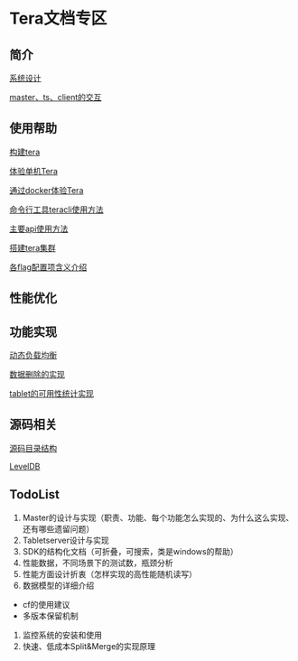 # Tera文档专区

## 简介

[系统设计](https://github.com/BaiduPS/tera/blob/master/doc/tera_design.md)

[master、ts、client的交互](https://github.com/BaiduPS/tera/blob/master/doc/master-ts-client-interactive.md)

## 使用帮助

[构建tera](https://github.com/baidu/tera/blob/master/BUILD)

[体验单机Tera](https://github.com/baidu/tera/blob/master/doc/Onebox.md)

[通过docker体验Tera](https://github.com/baidu/tera/blob/master/example/docker)

[命令行工具teracli使用方法](https://github.com/baidu/tera/blob/master/doc/teracli.md)

[主要api使用方法](https://github.com/baidu/tera/blob/master/doc/sdk_dev_guide.md)

[搭建tera集群](https://github.com/baidu/tera/blob/master/doc/cluster_setup.md)

[各flag配置项含义介绍](https://github.com/baidu/tera/blob/master/doc/tera_flag.md)

## 性能优化

## 功能实现

[动态负载均衡](https://github.com/baidu/tera/blob/master/doc/load-balance.md)

[数据删除的实现](https://github.com/baidu/tera/blob/master/doc/data-deletion-in-tera.md)

[tablet的可用性统计实现](https://github.com/baidu/tera/blob/master/doc/tablet-availability.md)

## 源码相关

[源码目录结构](https://github.com/baidu/tera/blob/master/src/README.md)

[LevelDB](https://github.com/baidu/tera/blob/master/src/leveldb/README.md)

## TodoList
1. Master的设计与实现（职责、功能、每个功能怎么实现的、为什么这么实现、还有哪些遗留问题）
1. Tabletserver设计与实现
1. SDK的结构化文档（可折叠，可搜索，类是windows的帮助）
1. 性能数据，不同场景下的测试数，瓶颈分析
1. 性能方面设计折衷（怎样实现的高性能随机读写）
1. 数据模型的详细介绍
  * cf的使用建议
  * 多版本保留机制
1. 监控系统的安装和使用
1. 快速、低成本Split&Merge的实现原理
